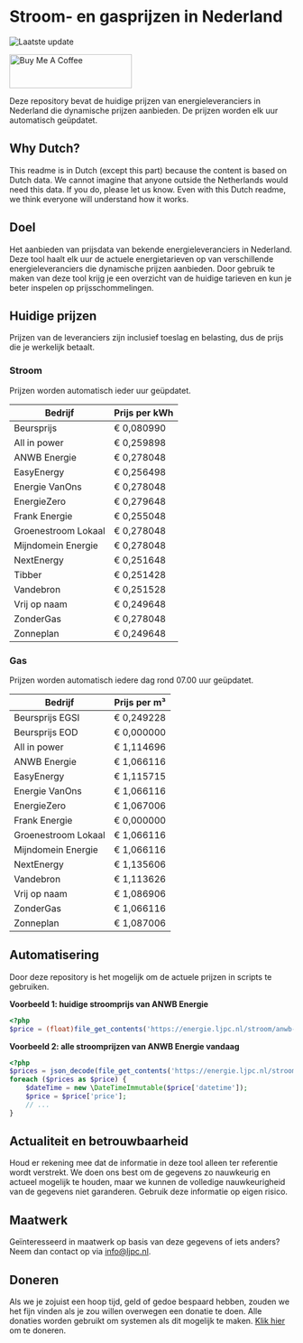 # Stroom- en gasprijzen in Nederland

![Laatste update](https://img.shields.io/badge/laatste%20update-2024--02--29%2019%3A00%20CET-brightgreen)

<a href="https://www.buymeacoffee.com/Lars-" target="_blank"><img src="https://cdn.buymeacoffee.com/buttons/v2/default-orange.png" alt="Buy Me A Coffee" height="60" style="height: 60px !important;width: 217px !important;" ></a>

Deze repository bevat de huidige prijzen van energieleveranciers in Nederland die dynamische prijzen aanbieden. De prijzen worden elk uur automatisch geüpdatet.

## Why Dutch?

This readme is in Dutch (except this part) because the content is based on Dutch data. We cannot imagine that anyone outside the Netherlands would need this data. If you do, please let us know. Even with this Dutch readme, we think
everyone will understand how it works.

## Doel

Het aanbieden van prijsdata van bekende energieleveranciers in Nederland. Deze tool haalt elk uur de actuele energietarieven op van verschillende energieleveranciers die dynamische prijzen aanbieden. Door gebruik te maken van deze tool
krijg je een overzicht van de huidige tarieven en kun je beter inspelen op prijsschommelingen.

## Huidige prijzen

Prijzen van de leveranciers zijn inclusief toeslag en belasting, dus de prijs die je werkelijk betaalt.

### Stroom

Prijzen worden automatisch ieder uur geüpdatet.

 Bedrijf | Prijs per kWh 
---------|---------------
Beursprijs | € 0,080990
All in power | € 0,259898
ANWB Energie | € 0,278048
EasyEnergy | € 0,256498
Energie VanOns | € 0,278048
EnergieZero | € 0,279648
Frank Energie | € 0,255048
Groenestroom Lokaal | € 0,278048
Mijndomein Energie | € 0,278048
NextEnergy | € 0,251648
Tibber | € 0,251428
Vandebron | € 0,251528
Vrij op naam | € 0,249648
ZonderGas | € 0,278048
Zonneplan | € 0,249648


### Gas

Prijzen worden automatisch iedere dag rond 07.00 uur geüpdatet.

 Bedrijf | Prijs per m³ 
---------|--------------
Beursprijs EGSI | € 0,249228
Beursprijs EOD | € 0,000000
All in power | € 1,114696
ANWB Energie | € 1,066116
EasyEnergy | € 1,115715
Energie VanOns | € 1,066116
EnergieZero | € 1,067006
Frank Energie | € 0,000000
Groenestroom Lokaal | € 1,066116
Mijndomein Energie | € 1,066116
NextEnergy | € 1,135606
Vandebron | € 1,113626
Vrij op naam | € 1,086906
ZonderGas | € 1,066116
Zonneplan | € 1,087006


## Automatisering

Door deze repository is het mogelijk om de actuele prijzen in scripts te gebruiken.

**Voorbeeld 1: huidige stroomprijs van ANWB Energie**

```php
<?php
$price = (float)file_get_contents('https://energie.ljpc.nl/stroom/anwb-energie-nu.txt');

```

**Voorbeeld 2: alle stroomprijzen van ANWB Energie vandaag**

```php
<?php
$prices = json_decode(file_get_contents('https://energie.ljpc.nl/stroom/all-in-power-vandaag.json'),true);
foreach ($prices as $price) {
    $dateTime = new \DateTimeImmutable($price['datetime']);
    $price = $price['price'];
    // ...
}
```

## Actualiteit en betrouwbaarheid

Houd er rekening mee dat de informatie in deze tool alleen ter referentie wordt verstrekt. We doen ons best om de gegevens zo nauwkeurig en actueel mogelijk te houden, maar we kunnen de volledige nauwkeurigheid van de gegevens niet
garanderen. Gebruik deze informatie op eigen risico.

## Maatwerk

Geïnteresseerd in maatwerk op basis van deze gegevens of iets anders? Neem dan contact op
via [info@ljpc.nl](mailto:info@ljpc.nl?subject=Energie%20prijzen).

## Doneren

Als we je zojuist een hoop tijd, geld of gedoe bespaard hebben, zouden we het fijn vinden als je zou willen overwegen een
donatie te doen. Alle donaties worden gebruikt om systemen als dit mogelijk te
maken. [Klik hier](https://www.buymeacoffee.com/Lars-) om te doneren.
